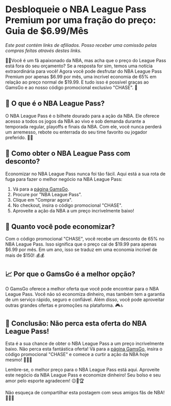 # Desbloqueie o NBA League Pass Premium por uma fração do preço: Guia de $6.99/Mês

*Este post contém links de afiliados. Posso receber uma comissão pelas compras feitas através destes links.*

🏀🔥Você é um fã apaixonado da NBA, mas acha que o preço do League Pass está fora do seu orçamento? Se a resposta for sim, temos uma notícia extraordinária para você! Agora você pode desfrutar do NBA League Pass Premium por apenas $6.99 por mês, uma incrível economia de 65% em relação ao preço normal de $19.99. E tudo isso é possível graças ao GamsGo e ao nosso código promocional exclusivo "CHASE". 🎉

## 👀 O que é o NBA League Pass?

O NBA League Pass é o bilhete dourado para a ação da NBA. Ele oferece acesso a todos os jogos da NBA ao vivo e sob demanda durante a temporada regular, playoffs e finais da NBA. Com ele, você nunca perderá um arremesso, rebote ou enterrada do seu time favorito ou jogador preferido. 🏀🌟

## 💸 Como obter o NBA League Pass com desconto?

Economizar no NBA League Pass nunca foi tão fácil. Aqui está a sua rota de fuga para fazer o melhor negócio na NBA League Pass:

1. Vá para a [página GamsGo](https://www.gamsgo.com/partner/ykeX7B).
2. Procure por "NBA League Pass".
3. Clique em "Comprar agora".
4. No checkout, insira o código promocional "CHASE".
5. Aproveite a ação da NBA a um preço incrivelmente baixo!

## 🚀 Quanto você pode economizar?

Com o código promocional "CHASE", você recebe um desconto de 65% no NBA League Pass. Isso significa que o preço cai de $19.99 para apenas $6.99 por mês. Em um ano, isso se traduz em uma economia incrível de mais de $150! 💰💰

## 📈 Por que o GamsGo é a melhor opção?

O GamsGo oferece a melhor oferta que você pode encontrar para o NBA League Pass. Você não só economiza dinheiro, mas também tem a garantia de um serviço rápido, seguro e confiável. Além disso, você pode aproveitar outras grandes ofertas e promoções na plataforma. 🎮🔝

## 🎯 Conclusão: Não perca esta oferta do NBA League Pass!

Esta é a sua chance de obter o NBA League Pass a um preço incrivelmente baixo. Não perca esta fantástica oferta! Vá para a [página GamsGo](https://www.gamsgo.com/partner/ykeX7B), insira o código promocional "CHASE" e comece a curtir a ação da NBA hoje mesmo! 🏀🔥🎉

Lembre-se, o melhor preço para o NBA League Pass está aqui. Aproveite este negócio da NBA League Pass e economize dinheiro! Seu bolso e seu amor pelo esporte agradecem! 😉💸🏆

Não esqueça de compartilhar esta postagem com seus amigos fãs de NBA! 📢💬💫
